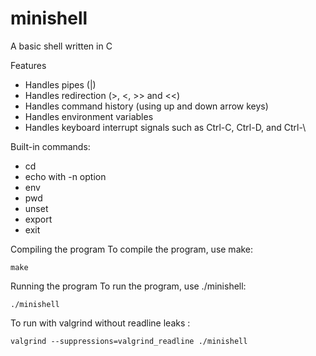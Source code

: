 # minishell

A basic shell written in C

Features
- Handles pipes (|)
- Handles redirection (>, <, >> and <<)
- Handles command history (using up and down arrow keys)
- Handles environment variables
- Handles keyboard interrupt signals such as Ctrl-C, Ctrl-D, and Ctrl-\

Built-in commands:
- cd
- echo with -n option
- env
- pwd
- unset
- export
- exit

Compiling the program
To compile the program, use make:

```make```

Running the program
To run the program, use ./minishell:

```./minishell```

To run with valgrind without readline leaks :

```valgrind --suppressions=valgrind_readline ./minishell```
